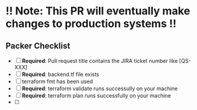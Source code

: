 # :bangbang: Note: This PR will eventually make changes to production systems :bangbang:

## Packer Checklist

- [ ] **Required**: Pull request title contains the JIRA ticket number like [QS-XXX]
- [ ] **Required**: backend.tf file exists
- [ ] terraform fmt has been used
- [ ] **Required**: terraform validate runs successully on your machine
- [ ] **Required**: terraform plan runs successfully on your machine
- [ ] 
